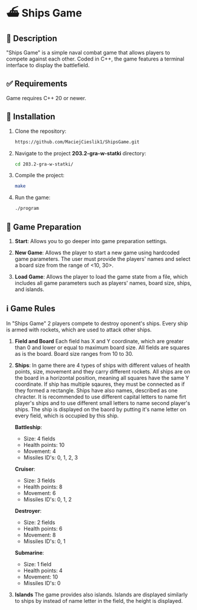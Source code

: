 # ⛴️ Ships Game

## 📜 Description

"Ships Game" is a simple naval combat game that allows players to compete against each other. Coded in C++, the game features a terminal interface to display the battlefield.

## ✅ Requirements

Game requires C++ 20 or newer.

## 💾 Installation

1. Clone the repository:
    ```sh
    https://github.com/MaciejCieslik1/ShipsGame.git
    ```

2. Navigate to the project **203.2-gra-w-statki** directory:
    ```sh
    cd 203.2-gra-w-statki/
    ```

3. Compile the project:
    ```sh
    make
    ```

4. Run the game:
    ```sh
    ./program
    ```
    
## 🎯 Game Preparation

1. **Start**: Allows you to go deeper into game preparation settings.

2. **New Game**: Allows the player to start a new game using hardcoded game parameters. The user must provide the players' names and select a board size from the range of <10, 30>.
   
3. **Load Game**: Allows the player to load the game state from a file, which includes all game parameters such as players' names, board size, ships, and islands.

## ℹ️ Game Rules

In "Ships Game" 2 players compete to destroy oponent's ships. Every ship is armed with rockets, which are used to attack other ships.

1. **Field and Board**
Each field has X and Y coordinate, which are greater than 0 and lower or equal to maximum board size. All fields are squares as is the board. Board size ranges from 10 to 30.

2. **Ships**:
In game there are 4 types of ships with different values of health points, size, movement and they carry different rockets. All ships are on the board in a horizontal position, meaning all squares have the same Y coordinate.
If ship has multiple sqaures, they must be connected as if they formed a rectangle. Ships have also names, described as one chracter. It is recommended to use different capital letters to name firt player's ships and to use
different small letters to name second player's ships. The ship is displayed on the baord by putting it's name letter on every field, which is occupied by this ship.

    **Battleship**:
      - Size: 4 fields
      - Health points: 10
      - Movement: 4
      - Missiles ID's: 0, 1, 2, 3
   
   **Cruiser**:
      - Size: 3 fields
      - Health points: 8
      - Movement: 6
      - Missiles ID's: 0, 1, 2

   **Destroyer**:
      - Size: 2 fields
      - Health points: 6
      - Movement: 8
      - Missiles ID's: 0, 1

   **Submarine**:
      - Size: 1 field
      - Health points: 4
      - Movement: 10
      - Missiles ID's: 0
  
4. **Islands**
The game provides also islands. Islands are displayed similarly to ships by instead of name letter in the field, the height is displayed. 






















